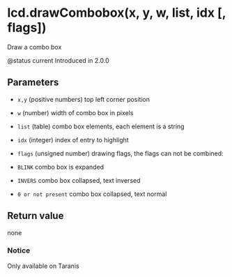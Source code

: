 # lcd.drawCombobox(x, y, w, list, idx [, flags])



Draw a combo box

@status current Introduced in 2.0.0


## Parameters

* `x,y` (positive numbers) top left corner position

* `w` (number) width of combo box in pixels

* `list` (table) combo box elements, each element is a string

* `idx` (integer) index of entry to highlight

* `flags` (unsigned number) drawing flags, the flags can not be combined:
 * `BLINK` combo box is expanded
 * `INVERS` combo box collapsed, text inversed
 * `0 or not present` combo box collapsed, text normal



## Return value

none

### Notice
Only available on Taranis


